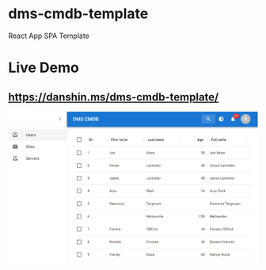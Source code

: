 # dms-cmdb-template
React App SPA Template

# Live Demo
## https://danshin.ms/dms-cmdb-template/

![demo](src/assets/cover.png)